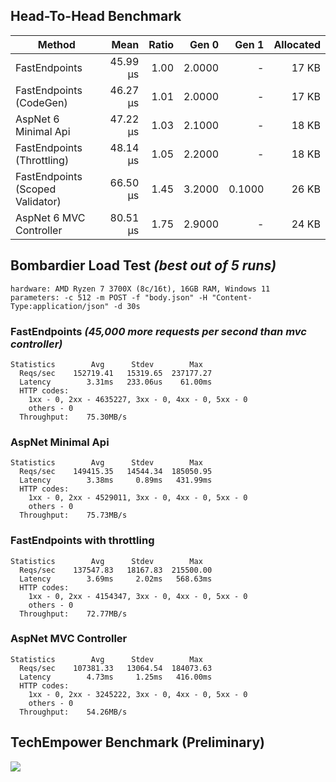 ## Head-To-Head Benchmark

|                           Method |     Mean | Ratio |  Gen 0 |  Gen 1 | Allocated |
|--------------------------------- |---------:|------:|-------:|-------:|----------:|
|                    FastEndpoints | 45.99 μs |  1.00 | 2.0000 |      - |     17 KB |
|          FastEndpoints (CodeGen) | 46.27 μs |  1.01 | 2.0000 |      - |     17 KB |
|             AspNet 6 Minimal Api | 47.22 μs |  1.03 | 2.1000 |      - |     18 KB |
|       FastEndpoints (Throttling) | 48.14 μs |  1.05 | 2.2000 |      - |     18 KB |
| FastEndpoints (Scoped Validator) | 66.50 μs |  1.45 | 3.2000 | 0.1000 |     26 KB |
|          AspNet 6 MVC Controller | 80.51 μs |  1.75 | 2.9000 |      - |     24 KB |

## Bombardier Load Test *(best out of 5 runs)*

```
hardware: AMD Ryzen 7 3700X (8c/16t), 16GB RAM, Windows 11
parameters: -c 512 -m POST -f "body.json" -H "Content-Type:application/json" -d 30s
```

### FastEndpoints *(45,000 more requests per second than mvc controller)*
```
Statistics        Avg      Stdev        Max
  Reqs/sec    152719.41   15319.65  237177.27
  Latency        3.31ms   233.06us    61.00ms
  HTTP codes:
    1xx - 0, 2xx - 4635227, 3xx - 0, 4xx - 0, 5xx - 0
    others - 0
  Throughput:    75.30MB/s
```
### AspNet Minimal Api
```
Statistics        Avg      Stdev        Max
  Reqs/sec    149415.35   14544.34  185050.95
  Latency        3.38ms     0.89ms   431.99ms
  HTTP codes:
    1xx - 0, 2xx - 4529011, 3xx - 0, 4xx - 0, 5xx - 0
    others - 0
  Throughput:    75.73MB/s
```
### FastEndpoints with throttling
```
Statistics        Avg      Stdev        Max
  Reqs/sec    137547.83   18167.83  215500.00
  Latency        3.69ms     2.02ms   568.63ms
  HTTP codes:
    1xx - 0, 2xx - 4154347, 3xx - 0, 4xx - 0, 5xx - 0
    others - 0
  Throughput:    72.77MB/s
```
### AspNet MVC Controller
```
Statistics        Avg      Stdev        Max
  Reqs/sec    107381.33   13064.54  184073.63
  Latency        4.73ms     1.25ms   416.00ms
  HTTP codes:
    1xx - 0, 2xx - 3245222, 3xx - 0, 4xx - 0, 5xx - 0
    others - 0
  Throughput:    54.26MB/s
```

## TechEmpower Benchmark (Preliminary)
<a target="_blank" href="https://www.techempower.com/benchmarks/#section=test&runid=79350aca-3138-4f06-9f2a-d9ca470028f6&hw=ph&test=json&l=zik0zh-sf&c=8&a=2">
  <img src="https://dev-to-uploads.s3.amazonaws.com/uploads/articles/ei5kn1xm09b1unokcy54.png">
</a>

<!-- .\bomb.exe -c 512 -m POST -f "body.json" -H "Content-Type:application/json"  -d 30s http://localhost:5000/benchmark/ok/123 -->
<!-- .\bomb.exe -c 512 -m POST -f "body.json" -H "Content-Type:application/json" -H "X-Forwarded-For:000.000.000.000"  -d 30s http://localhost:5000/benchmark/throttle/123 -->

<!-- ```
{
  "FirstName": "xxc",
  "LastName": "yyy",
  "Age": 23,
  "PhoneNumbers": [
    "1111111111",
    "2222222222",
    "3333333333",
    "4444444444",
    "5555555555"
  ]
}
``` -->

